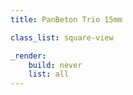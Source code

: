 ```yaml
---
title: PanBeton Trio 15mm

class_list: square-view

_render:
    build: never
    list: all
---
```

